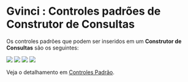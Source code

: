 # Gvinci : Controles padrões de Construtor de Consultas

Os controles padrões que podem ser inseridos em um **Construtor de Consultas** são os seguintes:

![](http://www.gvinci.com.br/manual/8_038.zoom80.png)   ![](http://www.gvinci.com.br/manual/8_042.zoom80.png)   ![](http://www.gvinci.com.br/manual/8_043.zoom80.png)   ![](http://www.gvinci.com.br/manual/8_044.zoom80.png)

Veja o detalhamento em [Controles Padrão](http://www.gvinci.com.br/manual/controles_padrao.htm).

